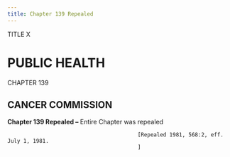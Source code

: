 ```yaml
---
title: Chapter 139 Repealed
---
```


TITLE X
                                             
PUBLIC HEALTH
=============

CHAPTER 139
                                             
CANCER COMMISSION
-----------------

**Chapter 139 Repealed –** Entire Chapter was repealed


                                             [Repealed 1981, 568:2, eff. July 1, 1981.
                                             ]
